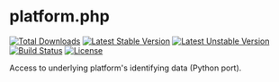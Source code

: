 platform.php
============

[![Total Downloads](https://poser.pugx.org/noiselabs/platform.php/downloads.png)](https://packagist.org/packages/noiselabs/platform.php)
[![Latest Stable Version](https://poser.pugx.org/noiselabs/platform.php/v/stable.png)](https://packagist.org/packages/noiselabs/platform.php)
[![Latest Unstable Version](https://poser.pugx.org/noiselabs/platform.php/v/unstable.png)](https://packagist.org/packages/noiselabs/platform.php)
[![Build Status](https://secure.travis-ci.org/noiselabs/platform.php.png)](http://travis-ci.org/noiselabs/platform.php)
[![License](https://poser.pugx.org/noiselabs/platform.php/license.png)](https://packagist.org/packages/noiselabs/platform.php)

Access to underlying platform's identifying data (Python port).